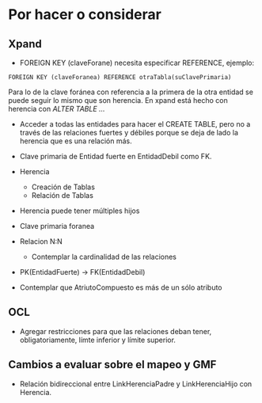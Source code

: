 # Por hacer o considerar

## Xpand

- FOREIGN KEY (claveForane) necesita especificar REFERENCE, ejemplo:

```
FOREIGN KEY (claveForanea) REFERENCE otraTabla(suClavePrimaria)
```

Para lo de la clave foránea con referencia a la primera de la otra entidad se
puede seguir lo mismo que son herencia. En xpand está hecho con herencia con
*ALTER TABLE ...*

- Acceder a todas las entidades para hacer el CREATE TABLE, pero no a través de
  las relaciones fuertes y débiles porque se deja de lado la herencia que es una
  relación más.

- Clave primaria de Entidad fuerte en EntidadDebil como FK.

- Herencia
  - Creación de Tablas
  - Relación de Tablas

- Herencia puede tener múltiples hijos

- Clave primaria foranea

- Relacion N:N
  - Contemplar la cardinalidad de las relaciones

- PK(EntidadFuerte) -> FK(EntidadDebil)

- Contemplar que AtriutoCompuesto es más de un sólo atributo

## OCL

- Agregar restricciones para que las relaciones deban tener, obligatoriamente,
  límte inferior y límite superior.

## Cambios a evaluar sobre el mapeo y GMF

- Relación bidireccional entre LinkHerenciaPadre y LinkHerenciaHijo con
  Herencia.
